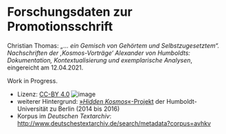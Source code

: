 # Forschungsdaten zur Promotionsschrift 
Christian Thomas: *„… ein Gemisch von Gehörtem und Selbstzugesetztem“. Nachschriften der ‚Kosmos-Vorträge‘ Alexander von Humboldts: Dokumentation, Kontextualisierung und exemplarische Analysen*, eingereicht am 12.04.2021.

Work in Progress.

* Lizenz: [CC-BY 4.0](https://creativecommons.org/licenses/by/4.0/deed.de) ![image](https://user-images.githubusercontent.com/13750091/141987817-20a95822-5c44-4e9b-949c-310955686b20.png)
* weiterer Hintergrund: [»_Hidden Kosmos_«-Projekt](https://www.culture.hu-berlin.de/de/forschung/projekte/hidden-kosmos) der Humboldt-Universität zu Berlin (2014 bis 2016)
* Korpus im _Deutschen Textarchiv_: http://www.deutschestextarchiv.de/search/metadata?corpus=avhkv

